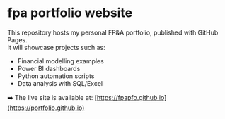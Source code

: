 # fpa portfolio website
This repository hosts my personal FP&A portfolio, published with GitHub Pages.  
It will showcase projects such as:
- Financial modelling examples
- Power BI dashboards
- Python automation scripts
- Data analysis with SQL/Excel

➡️ The live site is available at: [https://fpapfo.github.io](https://portfolio.github.io)
